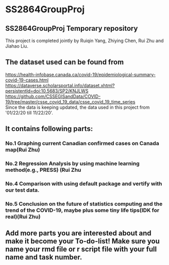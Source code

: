 # SS2864GroupProj<br/>
## SS2864GroupProj Temporary repository<br/>
This project is completed jointly by Ruiqin Yang, Zhiying Chen, Rui Zhu and Jiahao Liu.<br/>
## The dataset used can be found from <br/> 
https://health-infobase.canada.ca/covid-19/epidemiological-summary-covid-19-cases.html<br/>
https://dataverse.scholarsportal.info/dataset.xhtml?persistentId=doi:10.5683/SP2/KNJLWS<br/>
https://github.com/CSSEGISandData/COVID-19/tree/master/csse_covid_19_data/csse_covid_19_time_series<br/>
Since the data is keeping updated, the data used in this project from '01/22/20 till 11/22/20'.
## It contains following parts:<br/>
  ### No.1 Graphing current Canadian confirmed cases on Canada map(Rui Zhu)<br/>
  ### No.2 Regression Analysis by using machine learning method(e.g., PRESS) (Rui Zhu<br/>
  ### No.4 Comparison with using default package and vertify with our test data.
  ### No.5 Conclusion on the future of statistics computing and the trend of the COVID-19, maybe plus some tiny life tips(IDK for real)(Rui Zhu)<br/>
##
## Add more parts you are interested about and make it become your To-do-list! Make sure you name your rmd file or r script file with your full name and task number.
